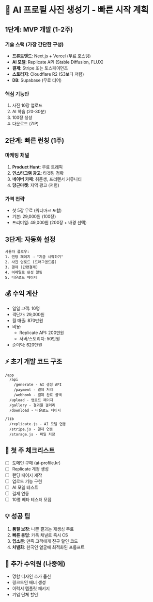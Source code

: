# 🎯 AI 프로필 사진 생성기 - 빠른 시작 계획

## 1단계: MVP 개발 (1-2주)

### 기술 스택 (가장 간단한 구성)
- **프론트엔드**: Next.js + Vercel (무료 호스팅)
- **AI 모델**: Replicate API (Stable Diffusion, FLUX)
- **결제**: Stripe 또는 토스페이먼츠
- **스토리지**: Cloudflare R2 (S3보다 저렴)
- **DB**: Supabase (무료 티어)

### 핵심 기능만
1. 사진 10장 업로드
2. AI 학습 (20-30분)
3. 100장 생성
4. 다운로드 (ZIP)

## 2단계: 빠른 런칭 (1주)

### 마케팅 채널
1. **Product Hunt**: 무료 트래픽
2. **인스타그램 광고**: 타겟팅 정확
3. **네이버 카페**: 취준생, 프리랜서 커뮤니티
4. **당근마켓**: 지역 광고 (저렴)

### 가격 전략
- 첫 5장 무료 (워터마크 포함)
- 기본: 29,000원 (100장)
- 프리미엄: 49,000원 (200장 + 배경 선택)

## 3단계: 자동화 설정

```
사용자 플로우:
1. 랜딩 페이지 → "지금 시작하기"
2. 사진 업로드 (드래그앤드롭)
3. 결제 (간편결제)
4. 이메일로 완성 알림
5. 다운로드 페이지
```

## 💰 수익 계산

- 일일 고객: 10명
- 객단가: 29,000원
- 월 매출: 870만원
- 비용:
  - Replicate API: 200만원
  - 서버/스토리지: 50만원
- 순이익: 620만원

## ⚡ 초기 개발 코드 구조

```
/app
  /api
    /generate - AI 생성 API
    /payment - 결제 처리
    /webhook - 결제 완료 콜백
  /upload - 업로드 페이지
  /gallery - 결과물 갤러리
  /download - 다운로드 페이지

/lib
  /replicate.js - AI 모델 연동
  /stripe.js - 결제 연동
  /storage.js - 파일 저장
```

## 🚀 첫 주 체크리스트

- [ ] 도메인 구매 (ai-profile.kr)
- [ ] Replicate 계정 생성
- [ ] 랜딩 페이지 제작
- [ ] 업로드 기능 구현
- [ ] AI 모델 테스트
- [ ] 결제 연동
- [ ] 10명 베타 테스터 모집

## 💡 성공 팁

1. **품질 보장**: 나쁜 결과는 재생성 무료
2. **빠른 응답**: 카톡 채널로 즉시 CS
3. **입소문**: 만족 고객에게 친구 할인 코드
4. **차별화**: 한국인 얼굴에 최적화된 프롬프트

## 🎨 추가 수익원 (나중에)

- 명함 디자인 추가 옵션
- 링크드인 배너 생성
- 이력서 템플릿 패키지
- 기업 단체 할인